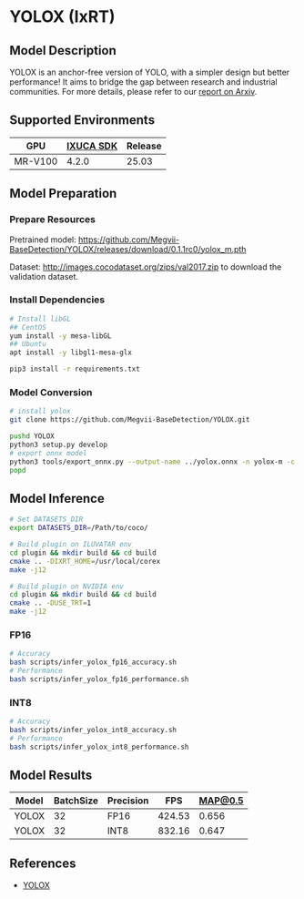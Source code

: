 # YOLOX (IxRT)

## Model Description

YOLOX is an anchor-free version of YOLO, with a simpler design but better performance! It aims to bridge the gap between research and industrial communities.
For more details, please refer to our [report on Arxiv](https://arxiv.org/abs/2107.08430).

## Supported Environments

| GPU    | [IXUCA SDK](https://gitee.com/deep-spark/deepspark#%E5%A4%A9%E6%95%B0%E6%99%BA%E7%AE%97%E8%BD%AF%E4%BB%B6%E6%A0%88-ixuca) | Release |
|--------|-----------|---------|
| MR-V100 | 4.2.0     |  25.03  |

## Model Preparation

### Prepare Resources

Pretrained model: <https://github.com/Megvii-BaseDetection/YOLOX/releases/download/0.1.1rc0/yolox_m.pth>

Dataset: <http://images.cocodataset.org/zips/val2017.zip> to download the validation dataset.

### Install Dependencies

```bash
# Install libGL
## CentOS
yum install -y mesa-libGL
## Ubuntu
apt install -y libgl1-mesa-glx

pip3 install -r requirements.txt
```

### Model Conversion

```bash
# install yolox
git clone https://github.com/Megvii-BaseDetection/YOLOX.git

pushd YOLOX
python3 setup.py develop
# export onnx model
python3 tools/export_onnx.py --output-name ../yolox.onnx -n yolox-m -c yolox_m.pth --batch-size 32
popd
```

## Model Inference

```bash
# Set DATASETS_DIR
export DATASETS_DIR=/Path/to/coco/

# Build plugin on ILUVATAR env
cd plugin && mkdir build && cd build
cmake .. -DIXRT_HOME=/usr/local/corex
make -j12

# Build plugin on NVIDIA env
cd plugin && mkdir build && cd build
cmake .. -DUSE_TRT=1
make -j12
```

### FP16

```bash
# Accuracy
bash scripts/infer_yolox_fp16_accuracy.sh
# Performance
bash scripts/infer_yolox_fp16_performance.sh
```

### INT8

```bash
# Accuracy
bash scripts/infer_yolox_int8_accuracy.sh
# Performance
bash scripts/infer_yolox_int8_performance.sh
```

## Model Results

| Model | BatchSize | Precision | FPS    | MAP@0.5 |
|-------|-----------|-----------|--------|---------|
| YOLOX | 32        | FP16      | 424.53 | 0.656   |
| YOLOX | 32        | INT8      | 832.16 | 0.647   |

## References

- [YOLOX](https://github.com/Megvii-BaseDetection/YOLOX)
